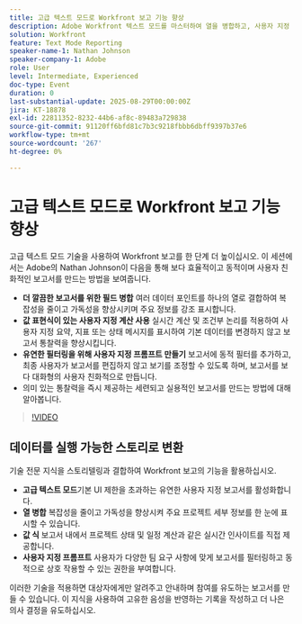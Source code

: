 ```yaml
---
title: 고급 텍스트 모드로 Workfront 보고 기능 향상
description: Adobe Workfront 텍스트 모드를 마스터하여 열을 병합하고, 사용자 지정 값 표현식을 만들고, 보다 스마트한 보고를 위한 동적 프롬프트를 만드는 방법을 알아봅니다.
solution: Workfront
feature: Text Mode Reporting
speaker-name-1: Nathan Johnson
speaker-company-1: Adobe
role: User
level: Intermediate, Experienced
doc-type: Event
duration: 0
last-substantial-update: 2025-08-29T00:00:00Z
jira: KT-18878
exl-id: 22811352-8232-44b6-af8c-89483a729838
source-git-commit: 91120ff6bfd81c7b3c9218fbbb6dbff9397b37e6
workflow-type: tm+mt
source-wordcount: '267'
ht-degree: 0%

---
```


# 고급 텍스트 모드로 Workfront 보고 기능 향상

고급 텍스트 모드 기술을 사용하여 Workfront 보고를 한 단계 더 높이십시오. 이 세션에서는 Adobe의 Nathan Johnson이 다음을 통해 보다 효율적이고 동적이며 사용자 친화적인 보고서를 만드는 방법을 보여줍니다.

* **더 깔끔한 보고서를 위한 필드 병합** 여러 데이터 포인트를 하나의 열로 결합하여 복잡성을 줄이고 가독성을 향상시키며 주요 정보를 강조 표시합니다.
* **값 표현식이 있는 사용자 지정 계산 사용** 실시간 계산 및 조건부 논리를 적용하여 사용자 지정 요약, 지표 또는 상태 메시지를 표시하여 기본 데이터를 변경하지 않고 보고서 통찰력을 향상시킵니다.
* **유연한 필터링을 위해 사용자 지정 프롬프트 만들기** 보고서에 동적 필터를 추가하고, 최종 사용자가 보고서를 편집하지 않고 보기를 조정할 수 있도록 하며, 보고서를 보다 대화형의 사용자 친화적으로 만듭니다.
* 의미 있는 통찰력을 즉시 제공하는 세련되고 실용적인 보고서를 만드는 방법에 대해 알아봅니다.

>[!VIDEO](https://video.tv.adobe.com/v/3471498/?learn=on&enablevpops)

## 데이터를 실행 가능한 스토리로 변환

기술 전문 지식을 스토리텔링과 결합하여 Workfront 보고의 기능을 활용하십시오.

* **고급 텍스트 모드**&#x200B;기본 UI 제한을 초과하는 유연한 사용자 지정 보고서를 활성화합니다.
* **열 병합** 복잡성을 줄이고 가독성을 향상시켜 주요 프로젝트 세부 정보를 한 눈에 표시할 수 있습니다.
* **값 식** 보고서 내에서 프로젝트 상태 및 일정 계산과 같은 실시간 인사이트를 직접 제공합니다.
* **사용자 지정 프롬프트** 사용자가 다양한 팀 요구 사항에 맞게 보고서를 필터링하고 동적으로 상호 작용할 수 있는 권한을 부여합니다.

이러한 기술을 적용하면 대상자에게만 알려주고 안내하며 참여를 유도하는 보고서를 만들 수 있습니다. 이 지식을 사용하여 고유한 음성을 반영하는 기록을 작성하고 더 나은 의사 결정을 유도하십시오.
